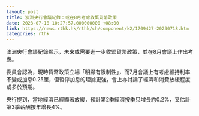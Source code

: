 ```yaml
---
layout: post
title: 澳洲央行會議紀錄：或在8月考慮收緊貨幣政策
date: 2023-07-18 10:27:57.000000000 +08:00
link: https://news.rthk.hk/rthk/ch/component/k2/1709427-20230718.htm
categories: rthk
---
```


澳洲央行會議紀錄顯示，未來或需要進一步收緊貨幣政策，並在8月會議上作出考慮。

委員會認為，現時貨幣政策立場「明顯有限制性」，而7月會議上有考慮維持利率不變或加息0.25厘，但暫停加息的理據更強，會上亦討論了經濟和消費放緩程度或多於預期。

央行提到，當地經濟已經顯著放緩，預計第2季經濟按季只增長約0.2%，又估計第3季薪酬按年增長4%。
